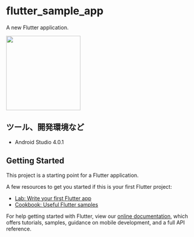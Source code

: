 # flutter_sample_app

A new Flutter application.

<img src="https://user-images.githubusercontent.com/47273077/123825137-9de00680-d939-11eb-98e6-bd5ce9179b2c.png" width="200">

## ツール、開発環境など
- Android Studio 4.0.1

## Getting Started

This project is a starting point for a Flutter application.

A few resources to get you started if this is your first Flutter project:

- [Lab: Write your first Flutter app](https://flutter.dev/docs/get-started/codelab)
- [Cookbook: Useful Flutter samples](https://flutter.dev/docs/cookbook)

For help getting started with Flutter, view our
[online documentation](https://flutter.dev/docs), which offers tutorials,
samples, guidance on mobile development, and a full API reference.
